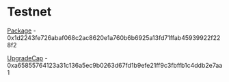 # Testnet

[Package](https://testnet.suivision.xyz/package/0x1d2243fe726abaf068c2ac8620e1a760b6b6925a13fd71ffab45939922f228f2) - 0x1d2243fe726abaf068c2ac8620e1a760b6b6925a13fd71ffab45939922f228f2

[UpgradeCap](https://testnet.suivision.xyz/object/0xa65855764123a31c136a5ec9b0263d67fd1b9efe21ff9c3fbffb1c4ddb2e7aa1) - 0xa65855764123a31c136a5ec9b0263d67fd1b9efe21ff9c3fbffb1c4ddb2e7aa1
